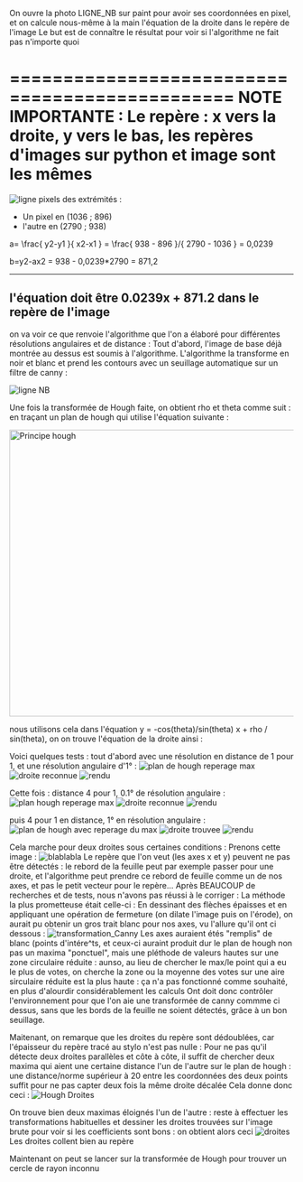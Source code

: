 On ouvre la photo LIGNE_NB sur paint pour avoir ses coordonnées en pixel, et on calcule nous-même à la main l'équation de la droite dans le repère de l'image
Le but est de connaître le résultat pour voir si l'algorithme ne fait pas n'importe quoi


===============================================
NOTE IMPORTANTE :
Le repère : x vers la droite, y vers le bas, les repères d'images sur python et image sont les mêmes
===============================================
![ligne](https://github.com/hacktivist25/ballTracking/assets/125929174/8ee5481b-38cc-4e5d-a863-20aced7b4acb)
pixels des extrémités :
- Un pixel en   (1036 ; 896)
- l'autre en    (2790 ; 938)

a= \frac{ y2-y1 }{ x2-x1 }
 = \frac{ 938 - 896 }/{ 2790 - 1036 }
 = 0,0239

b=y2-ax2
 = 938 - 0,0239*2790
 = 871,2

----------------------------------------------------------------
l'équation doit être 0.0239x + 871.2 dans le repère de l'image
----------------------------------------------------------------
on va voir ce que renvoie l'algorithme que l'on a élaboré pour différentes résolutions angulaires et de distance : 
Tout d'abord, l'image de base déjà montrée au dessus est soumis à l'algorithme.
L'algorithme la transforme en noir et blanc et prend les contours avec un seuillage automatique sur un filtre de canny :

![ligne NB](https://github.com/hacktivist25/ballTracking/assets/125929174/13e767e5-f338-47de-9625-d04c508b7a22)



Une fois la transformée de Hough faite, on obtient rho et theta comme suit : en traçant un plan de hough qui utilise l'équation suivante :

<img width="508" alt="Principe hough" src="https://github.com/hacktivist25/ballTracking/assets/125929174/1620bebb-d5fd-447a-9c3f-de50598e0162">

nous utilisons cela dans l'équation y = -cos(theta)/sin(theta) x + rho / sin(theta), on on trouve l'équation de la droite ainsi :

Voici quelques tests : tout d'abord avec une résolution en distance de 1 pour 1, et une résolution angulaire d'1° :
![plan de hough reperage max](https://github.com/hacktivist25/ballTracking/assets/125929174/ea53bd0a-e7a0-49d4-a89d-3df8f85f1ae4)
![droite reconnue](https://github.com/hacktivist25/ballTracking/assets/125929174/471c3aa3-9360-4df5-bec8-a7f5736f51d5)
![rendu](https://github.com/hacktivist25/ballTracking/assets/125929174/57457367-89e9-4559-89e3-f6f84e3c0057)

Cette fois : distance 4 pour 1, 0.1° de résolution angulaire :
![plan hough reperage max](https://github.com/hacktivist25/ballTracking/assets/125929174/abf96d39-29aa-4e34-9c9f-fe83391898e9)
![droite reconnue](https://github.com/hacktivist25/ballTracking/assets/125929174/d6f479f2-f502-495a-932a-5499355673af)
![rendu](https://github.com/hacktivist25/ballTracking/assets/125929174/c39291bd-f4bf-42b2-b30d-efc9aacf663b)

puis 4 pour 1 en distance, 1° en résolution angulaire :
![plan de hough avec reperage du max](https://github.com/hacktivist25/ballTracking/assets/125929174/ff90890d-186d-4668-a735-19fd0c0504c8)
![droite trouvee](https://github.com/hacktivist25/ballTracking/assets/125929174/2b132c6e-0ece-405e-ae71-e7fe169b12e0)
![rendu](https://github.com/hacktivist25/ballTracking/assets/125929174/e37097dd-0618-4c10-994e-d0e6efec54b2)


Cela marche pour deux droites sous certaines conditions :
Prenons cette image :
![blablabla](https://github.com/hacktivist25/ballTracking/assets/125929174/62a7f9d5-cc56-4772-aaa4-71627593616a)
Le repère que l'on veut (les axes x et y) peuvent ne pas être détectés : le rebord de la feuille peut par exemple passer pour une droite, et l'algorithme peut prendre ce rebord de feuille comme un de nos axes, et pas le petit vecteur pour le repère... 
Après BEAUCOUP de recherches et de tests, nous n'avons pas réussi à le corriger : La méthode la plus prometteuse était celle-ci : 
En dessinant des flèches épaisses et en appliquant une opération de fermeture (on dilate l'image puis on l'érode), on aurait pu obtenir un gros trait blanc pour nos axes, vu l'allure qu'il ont ci dessous :
![transformation_Canny](https://github.com/hacktivist25/ballTracking/assets/125929174/eb9cb2bd-af74-4522-a8aa-82e248e62cb8)
Les axes auraient étés "remplis" de blanc (points d'intére^ts, et ceux-ci auraint produit dur le plan de hough non pas un maxima "ponctuel", mais une pléthode de valeurs hautes sur une zone circulaire réduite : aunso, au lieu de chercher le max/le point qui a eu le plus de votes, on cherche la zone ou la moyenne des votes sur une aire sirculaire réduite est la plus haute : ça n'a pas fonctionné comme souhaité, en plus d'alourdir considérablement les calculs
Ont doit donc contrôler l'environnement pour que l'on aie une transformée de canny commme ci dessus, sans que les bords de la feuille ne soient détectés, grâce à un bon seuillage.

Maitenant, on remarque que les droites du repère sont dédoublées, car l'épaisseur du repère tracé au stylo n'est pas nulle : 
Pour ne pas qu'il détecte deux droites parallèles et côte à côte, il suffit de chercher deux maxima qui aient une certaine distance l'un de l'autre sur le plan de hough : une distance/norme supérieur à 20 entre les coordonnées des deux points suffit pour ne pas capter deux fois la même droite décalée
Cela donne donc ceci :
![Hough Droites](https://github.com/hacktivist25/ballTracking/assets/125929174/bbb36285-f46d-4e3c-897c-3d945812ba33)

On trouve bien deux maximas éloignés l'un de l'autre : reste à effectuer les transformations habituelles et dessiner les droites trouvées sur l'image brute pour voir si les coefficients sont bons : on obtient alors ceci
![droites](https://github.com/hacktivist25/ballTracking/assets/125929174/8bed9042-a510-4381-922e-a9b10ba04093)
Les droites collent bien au repère

Maintenant on peut se lancer sur la transformée de Hough pour trouver un cercle de rayon inconnu




